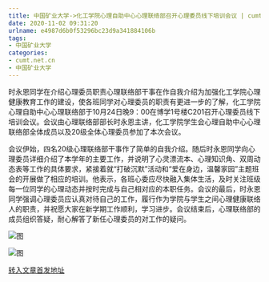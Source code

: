 ```yaml
---
title: 中国矿业大学->化工学院心理自助中心心理联络部召开心理委员线下培训会议 | cumt.net.cn
date: 2020-11-02 09:31:20
urlname: e4987d6b0f53296bc23d9a341884106b
tags: 
- 中国矿业大学
categories:
- cumt.net.cn
- 中国矿业大学
---
```

时永恩同学在介绍心理委员职责心理联络部干事在作自我介绍为加强化工学院心理健康教育工作的建设，使各班同学对心理委员的职责有更进一步的了解，化工学院心理自助中心心理联络部于10月24日晚9：00在博学1号楼C201召开心理委员线下培训会议。会议由心理联络部部长时永恩主讲，化工学院学生会心理自助中心心理联络部全体成员以及20级全体心理委员参加了本次会议。

会议伊始，四名20级心理联络部干事作了简单的自我介绍。随后时永恩同学向心理委员详细介绍了本学年的主要工作，并说明了心灵漂流本、心理知识角、双周动态表等工作的具体要求，紧接着就“打破沉默”活动和“爱在身边，温馨家园”主题班会的开展做了相应的培训。他表示，各班心委应尽快融入集体生活，及时关注班级每一位同学的心理动态并按时完成与自己相对应的本职任务。会议的最后，时永恩同学强调心理委员应认真对待自己的工作，履行作为学院与学生之间心理健康联络人的职责，并祝愿大家在新学期工作顺利，学习进步。会议结束后，心理联络部的成员组织答疑，耐心解答了新任心理委员的对工作的疑问。

![图](http://xwzx.cumt.edu.cn/_upload/article/images/e0/3f/65eb6483442b812b4be4f5f9793b/ddb32842-3c75-4dfd-b753-3c6eea335952.jpg)

![图](http://xwzx.cumt.edu.cn/_upload/article/images/e0/3f/65eb6483442b812b4be4f5f9793b/21c4bfd9-3ba0-4361-a7be-2fc52a1e398b.jpg)

[转入文章首发地址](http://xwzx.cumt.edu.cn/d8/0a/c523a579594/page.htm)